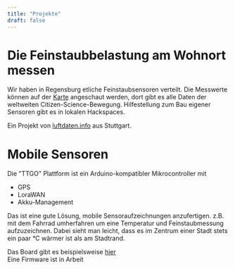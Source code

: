 ```yaml
---
title: "Projekte"
draft: false
---
```

Die Feinstaubbelastung am Wohnort messen
====
Wir haben in Regensburg etliche Feinstaubsensoren verteilt. Die Messwerte können auf der [Karte](https://deutschland.maps.luftdaten.info/#12/49.0135/12.1042) angeschaut werden, dort gibt es alle Daten der weltweiten Citizen-Science-Bewegung. Hilfestellung zum Bau eigener Sensoren gibt es in lokalen Hackspaces. 

Ein Projekt von [luftdaten.info](https://luftdaten.info) aus Stuttgart.

Mobile Sensoren
====
Die "TTGO" Plattform ist ein Arduino-kompatibler Mikrocontroller mit  
- GPS
- LoraWAN
- Akku-Management

Das ist eine gute Lösung, mobile Sensoraufzeichnungen anzufertigen. z.B. mit dem Fahrrad umherfahren um eine Temperatur und Feinstaubmessung aufzuzeichnen. Dabei sieht man leicht, dass es im Zentrum einer Stadt stets ein paar °C wärmer ist als am Stadtrand.

Das Board gibt es beispielsweise [hier](https://www.banggood.com/LILYGO-TTGO-T-Beam-ESP32-433868915Mhz-WiFi-Wireless-bluetooth-Module-p-1320390.html?utm_design=41&utm_source=emarsys&utm_medium=Shipoutinform171129&utm_campaign=trigger-emarsys&utm_content=Winna&sc_src=email_2671705&sc_eh=c8155042e907f3ca1&sc_llid=14030181&sc_lid=104858042&sc_uid=OmwfDRyUsu&ID=510804&cur_warehouse=UK)  
Eine Firmware ist in Arbeit